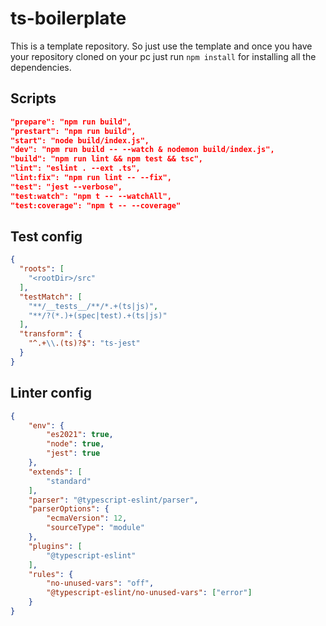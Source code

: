 # ts-boilerplate

This is a template repository. So just use the template and once you have your repository cloned on your pc just run `npm install` for installing all the dependencies.

## Scripts

```json
"prepare": "npm run build",
"prestart": "npm run build",
"start": "node build/index.js",
"dev": "npm run build -- --watch & nodemon build/index.js",
"build": "npm run lint && npm test && tsc",
"lint": "eslint . --ext .ts",
"lint:fix": "npm run lint -- --fix",
"test": "jest --verbose",
"test:watch": "npm t -- --watchAll",
"test:coverage": "npm t -- --coverage"
```

## Test config

```json
{
  "roots": [
    "<rootDir>/src"
  ],
  "testMatch": [
    "**/__tests__/**/*.+(ts|js)", 
    "**/?(*.)+(spec|test).+(ts|js)"
  ],
  "transform": {
    "^.+\\.(ts)?$": "ts-jest"
  }
}
```

## Linter config

```json
{
    "env": {
        "es2021": true,
        "node": true,
        "jest": true
    },
    "extends": [
        "standard"
    ],
    "parser": "@typescript-eslint/parser",
    "parserOptions": {
        "ecmaVersion": 12,
        "sourceType": "module"
    },
    "plugins": [
        "@typescript-eslint"
    ],
    "rules": {
        "no-unused-vars": "off",
        "@typescript-eslint/no-unused-vars": ["error"]
    }
}
```
